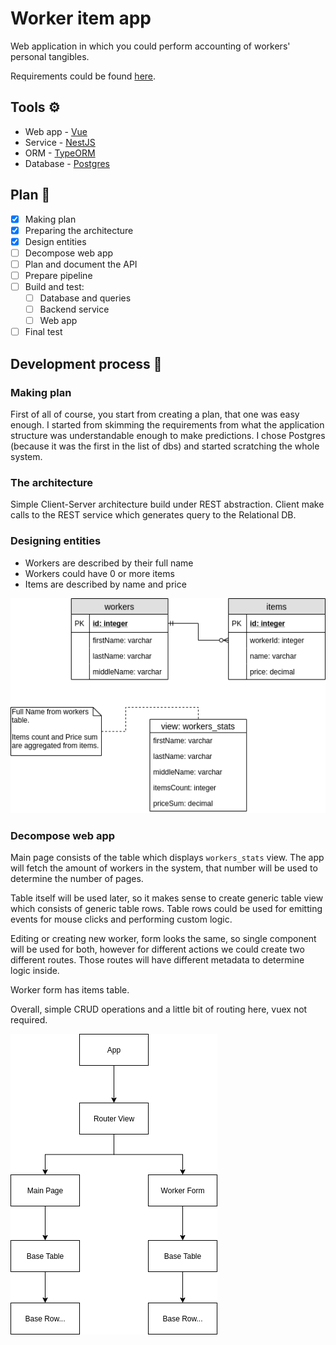 # Worker item app

Web application in which you could perform accounting of workers' personal tangibles.

Requirements could be found [here](assets/requirements.pdf).

## Tools ⚙️

- Web app - [Vue](https://vuejs.org)
- Service - [NestJS](https://nestjs.com/)
- ORM - [TypeORM](https://typeorm.io/)
- Database - [Postgres](https://www.postgresql.org/)

## Plan 📔

- [x] Making plan
- [x] Preparing the architecture
- [x] Design entities
- [ ] Decompose web app
- [ ] Plan and document the API
- [ ] Prepare pipeline
- [ ] Build and test:
  - [ ] Database and queries
  - [ ] Backend service
  - [ ] Web app
- [ ] Final test

## Development process 👷

### Making plan

First of all of course, you start from creating a plan, that one was easy enough. I started from skimming the requirements from what the application structure was understandable enough to make predictions. I chose Postgres (because it was the first in the list of dbs) and started scratching the whole system.

### The architecture

Simple Client-Server architecture build under REST abstraction. Client make calls to the REST service which generates query to the Relational DB.

### Designing entities

- Workers are described by their full name
- Workers could have 0 or more items
- Items are described by name and price

![database](assets/database.png)

### Decompose web app

Main page consists of the table which displays `workers_stats` view. The app will fetch the amount of workers in the system, that number will be used to determine the number of pages.

Table itself will be used later, so it makes sense to create generic table view which consists of generic table rows. Table rows could be used for emitting events for mouse clicks and performing custom logic.

Editing or creating new worker, form looks the same, so single component will be used for both, however for different actions we could create two different routes. Those routes will have different metadata to determine logic inside.

Worker form has items table.

Overall, simple CRUD operations and a little bit of routing here, vuex not required.

![web-app](assets/web-app.png)
